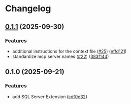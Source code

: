 # Changelog

## [0.1.1](https://github.com/gemini-cli-extensions/sql-server/compare/0.1.0...0.1.1) (2025-09-30)


### Features

* additional instructions for the context file ([#25](https://github.com/gemini-cli-extensions/sql-server/issues/25)) ([effd121](https://github.com/gemini-cli-extensions/sql-server/commit/effd1219f623e8021c5c26eee00e250c04e320c1))
* standardize mcp server names ([#22](https://github.com/gemini-cli-extensions/sql-server/issues/22)) ([383f144](https://github.com/gemini-cli-extensions/sql-server/commit/383f14432c6132efdd5fb8df1d56b34c229ae09e))

## 0.1.0 (2025-09-21)


### Features

* add SQL Server Extension ([cdf0e32](https://github.com/gemini-cli-extensions/sql-server/commit/cdf0e32ab4f93c62f331c9d4817fe0b848232cc8))
